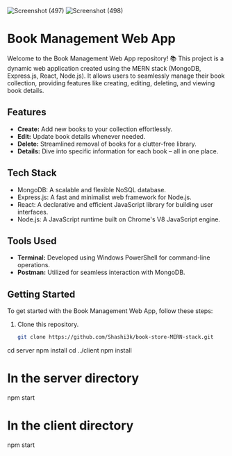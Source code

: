 
![Screenshot (497)](https://github.com/Shashi3k/book-store-MERN-stack/assets/139968956/2c2a5fba-8653-42b1-b1aa-f21f28527bc9)
![Screenshot (498)](https://github.com/Shashi3k/book-store-MERN-stack/assets/139968956/5c32de56-826a-4cc0-a2ba-a7f52572b021)


# Book Management Web App

Welcome to the Book Management Web App repository! 📚 This project is a dynamic web application created using the MERN stack (MongoDB, Express.js, React, Node.js). It allows users to seamlessly manage their book collection, providing features like creating, editing, deleting, and viewing book details.

## Features

- **Create:** Add new books to your collection effortlessly.
- **Edit:** Update book details whenever needed.
- **Delete:** Streamlined removal of books for a clutter-free library.
- **Details:** Dive into specific information for each book – all in one place.

## Tech Stack

- MongoDB: A scalable and flexible NoSQL database.
- Express.js: A fast and minimalist web framework for Node.js.
- React: A declarative and efficient JavaScript library for building user interfaces.
- Node.js: A JavaScript runtime built on Chrome's V8 JavaScript engine.

## Tools Used

- **Terminal:** Developed using Windows PowerShell for command-line operations.
- **Postman:** Utilized for seamless interaction with MongoDB.

## Getting Started

To get started with the Book Management Web App, follow these steps:

1. Clone this repository.
   ```bash
   git clone https://github.com/Shashi3k/book-store-MERN-stack.git

cd server
npm install
cd ../client
npm install

# In the server directory
npm start

# In the client directory
npm start
